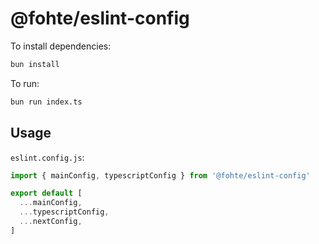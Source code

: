 # @fohte/eslint-config

To install dependencies:

```bash
bun install
```

To run:

```bash
bun run index.ts
```

## Usage

`eslint.config.js`:

```javascript
import { mainConfig, typescriptConfig } from '@fohte/eslint-config'

export default [
  ...mainConfig,
  ...typescriptConfig,
  ...nextConfig,
]
```
